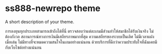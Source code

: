 # ss888-newrepo theme

A short description of your theme.

การลงทุนทุกประเภทสามารถเข้าถึงได้ที่นี่ ตรวจสอบว่าแต่ละเกมมีส่วนทำให้สมาชิกได้รับเงินจริง ไม่ต้องกังวล สถานการณ์ทางการเงินมีเสถียรภาพมากที่สุด ความเสถียรของระบบเป็นเลิศ ไม่มีเวลาแฝงเมื่อเล่น ไม่มีทางที่จะหมดความสนใจในเกมอย่างแน่นอน ด้วยบริการที่ดีกว่าความประทับใจที่ฉันเคยมีกับเว็บไซต์อย่างแน่นอน
